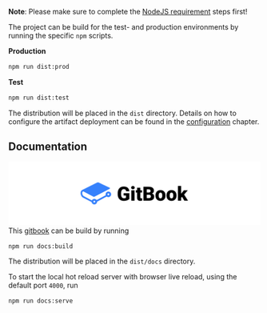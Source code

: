 **Note**: Please make sure to complete the [NodeJS requirement](../development/requirements.md#nodejs) steps first!

The project can be build for the test- and production environments by running the specific `npm` scripts.

**Production**
```sh
npm run dist:prod
```

**Test**
```sh
npm run dist:test
```

The distribution will be placed in the `dist` directory. Details on how to configure the artifact deployment can be found in the [configuration](configuration.md) chapter.

## Documentation
![](../assets/gitbook-banner.png)
This [gitbook](https://github.com/GitbookIO/gitbook) can be build by running

```sh
npm run docs:build
```

The distribution will be placed in the `dist/docs` directory.

To start the local hot reload server with browser live reload, using the default port `4000`, run
```sh
npm run docs:serve
```
